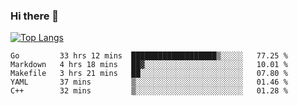 ### Hi there 👋

<!--
**3Xpl0it3r/3Xpl0it3r** is a ✨ _special_ ✨ repository because its `README.md` (this file) appears on your GitHub profile.

Here are some ideas to get you started:

- 🔭 I’m currently working on ...
- 🌱 I’m currently learning ...
- 👯 I’m looking to collaborate on ...
- 🤔 I’m looking for help with ...
- 💬 Ask me about ...
- 📫 How to reach me: ...
- 😄 Pronouns: ...
- ⚡ Fun fact: ...
-->


[![Top Langs](https://github-readme-stats.vercel.app/api/top-langs/?username=3Xpl0it3r&layout=compact)](https://github.com/3Xpl0it3r/3Xpl0it3r)

<!--START_SECTION:waka-->
```text
Go         33 hrs 12 mins  ███████████████████▒░░░░░   77.25 % 
Markdown   4 hrs 18 mins   ██▓░░░░░░░░░░░░░░░░░░░░░░   10.01 % 
Makefile   3 hrs 21 mins   ██░░░░░░░░░░░░░░░░░░░░░░░   07.80 % 
YAML       37 mins         ▒░░░░░░░░░░░░░░░░░░░░░░░░   01.46 % 
C++        32 mins         ▒░░░░░░░░░░░░░░░░░░░░░░░░   01.28 % 
```
<!--END_SECTION:waka-->
